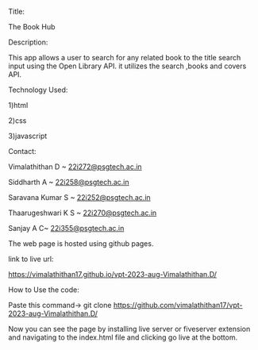 Title:

The Book Hub

Description:


This app allows a user to search for any related book to the title search input using the Open Library API.
it utilizes the search ,books and covers API.

Technology Used:

1)html

2)css

3)javascript

Contact:


Vimalathithan D ~ 22i272@psgtech.ac.in

Siddharth A ~ 22i258@psgtech.ac.in

Saravana Kumar S ~ 22i252@psgtech.ac.in

Thaarugeshwari K S ~ 22i270@psgtech.ac.in

Sanjay A C~ 22i355@psgtech.ac.in 

The web page is hosted using github pages.

link to live url:

https://vimalathithan17.github.io/vpt-2023-aug-Vimalathithan.D/

How to Use the code:

Paste this command-> git clone https://github.com/vimalathithan17/vpt-2023-aug-Vimalathithan.D/

Now you can see the page by installing live server or fiveserver extension and navigating to the index.html file and clicking go live at the bottom. 
